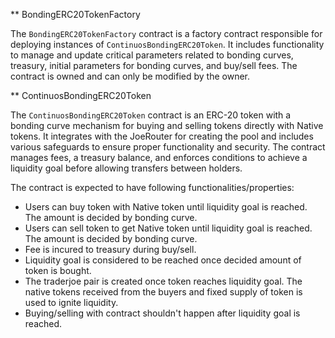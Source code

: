 \*\* BondingERC20TokenFactory

The `BondingERC20TokenFactory` contract is a factory contract responsible for deploying instances of
`ContinuosBondingERC20Token`. It includes functionality to manage and update critical parameters related to bonding
curves, treasury, initial parameters for bonding curves, and buy/sell fees. The contract is owned and can only be
modified by the owner.

\*\* ContinuosBondingERC20Token

The `ContinuosBondingERC20Token` contract is an ERC-20 token with a bonding curve mechanism for buying and selling
tokens directly with Native tokens. It integrates with the JoeRouter for creating the pool and includes various
safeguards to ensure proper functionality and security. The contract manages fees, a treasury balance, and enforces
conditions to achieve a liquidity goal before allowing transfers between holders.

The contract is expected to have following functionalities/properties:

- Users can buy token with Native token until liquidity goal is reached. The amount is decided by bonding curve.
- Users can sell token to get Native token until liquidity goal is reached. The amount is decided by bonding curve.
- Fee is incured to treasury during buy/sell.
- Liquidity goal is considered to be reached once decided amount of token is bought.
- The traderjoe pair is created once token reaches liquidity goal. The native tokens received from the buyers and fixed
  supply of token is used to ignite liquidity.
- Buying/selling with contract shouldn't happen after liquidity goal is reached.
